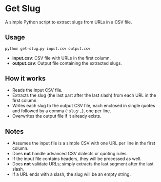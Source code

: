 # Get Slug

A simple Python script to extract slugs from URLs in a CSV file.

## Usage

```bash
python get-slug.py input.csv output.csv
```

- **input.csv**: CSV file with URLs in the first column.
- **output.csv**: Output file containing the extracted slugs.

## How it works

- Reads the input CSV file.
- Extracts the slug (the last part after the last slash) from each URL in the first column.
- Writes each slug to the output CSV file, each enclosed in single quotes and followed by a comma (`'slug',`), one per line.
- Overwrites the output file if it already exists.

## Notes

- Assumes the input file is a simple CSV with one URL per line in the first column.
- Does **not** handle advanced CSV dialects or quoting rules.
- If the input file contains headers, they will be processed as well.
- Does **not** validate URLs; simply extracts the last segment after the last slash.
- If a URL ends with a slash, the slug will be an empty string.
